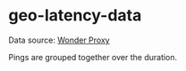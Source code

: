 # geo-latency-data
Data source: [Wonder Proxy](https://wonderproxy.com/blog/a-day-in-the-life-of-the-internet/)

Pings are grouped together over the duration.
